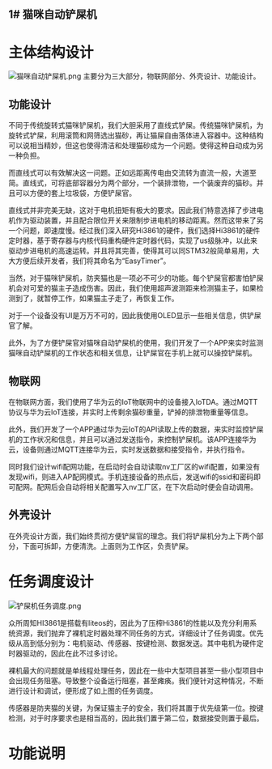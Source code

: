 1# **猫咪自动铲屎机**
---
# 主体结构设计
![猫咪自动铲屎机.png](https://s2.loli.net/2023/07/17/b9os3MWjVC7zNr1.png)
主要分为三大部分，物联网部分、外壳设计、功能设计。

## 功能设计

不同于传统旋转式猫咪铲屎机，我们大胆采用了直线式铲屎。传统猫咪铲屎机，为旋转式铲屎，利用滚筒和网筛选出猫砂，再让猫屎自由落体进入容器中。这种结构可以说相当精妙，但这也使得清洁和处理猫砂成为一个问题。使得这种自动成为另一种负担。

而直线式可以有效解决这一问题。正如远距离传电由交流转为直流一般，大道至简。直线式，可将底部容器分为两个部分，一个装排泄物，一个装废弃的猫砂。并且可以方便的套上垃圾袋，方便铲屎官。

直线式并非完美无缺，这对于电机扭矩有极大的要求。因此我们特意选择了步进电机作为驱动装置，并且配合限位开关来限制步进电机的移动距离。然而这带来了另一个问题，即速度慢。经过我们深入研究Hi3861的硬件，我们选择Hi3861的硬件定时器，基于寄存器与内核代码重构硬件定时器代码，实现了us级脉冲，以此来驱动步进电机的高速运转。并且将其完善，使得其可以同STM32般简单易用，大大方便后续开发者，我们将其命名为“EasyTimer”。

当然，对于猫咪铲屎机，防夹猫也是一项必不可少的功能。每个铲屎官都害怕铲屎机会对可爱的猫主子造成伤害。因此，我们使用超声波测距来检测猫主子，如果检测到了，就暂停工作，如果猫主子走了，再恢复工作。

对于一个设备没有UI是万万不可的，因此我使用OLED显示一些相关信息，供铲屎官了解。

此外，为了方便铲屎官对猫咪自动铲屎机的使用，我们开发了一个APP来实时监测猫咪自动铲屎机的工作状态和相关信息，让铲屎官在手机上就可以操控铲屎机。

## 物联网
在物联网方面，我们使用了华为云的IoT物联网中的设备接入IoTDA。通过MQTT协议与华为云IoT连接，并实时上传剩余猫砂重量，铲掉的排泄物重量等信息。

此外，我们开发了一个APP通过华为云IoT的API读取上传的数据，来实时监控铲屎机的工作状况和信息，并且可以通过发送指令，来控制铲屎机。该APP连接华为云，设备则通过MQTT连接华为云，实时发送数据和接受指令，并执行指令。

同时我们设计wifi配网功能，在启动时会自动读取nv工厂区的wifi配置，如果没有发现wifi，则进入AP配网模式。手机连接设备的热点后，发送wifi的ssid和密码即可配网。配网后会自动将相关配置写入nv工厂区，在下次启动时便会自动调用。

## 外壳设计

在外壳设计方面，我们始终贯彻方便铲屎官的理念。我们将铲屎机分为上下两个部分，下面可拆卸，方便清洗。上面则为工作区，负责铲屎。

# 任务调度设计
![铲屎机任务调度.png](https://s2.loli.net/2023/07/17/DETneAr5czdKIZ7.png)

众所周知HI3861是搭载有liteos的，因此为了压榨Hi3861的性能以及充分利用系统资源，我们抛弃了裸机定时器处理不同任务的方式，详细设计了任务调度。优先级从高到低分别为：电机驱动、传感器、按键检测、数据发送。其中电机为硬件定时器驱动的，因此在此不过多讨论。

裸机最大的问题就是单线程处理任务，因此在一些中大型项目甚至一些小型项目中会出现任务阻塞。导致整个设备运行阻塞，甚至瘫痪。我们便针对这种情况，不断进行设计和调试，便形成了如上图的任务调度。

传感器是防夹猫的关键，为保证猫主子的安全，我们将其置于优先级第一位。按键检测，对于时序要求也是相当高的，因此我们置于第二位，数据接受则置于最后。

# 功能说明


